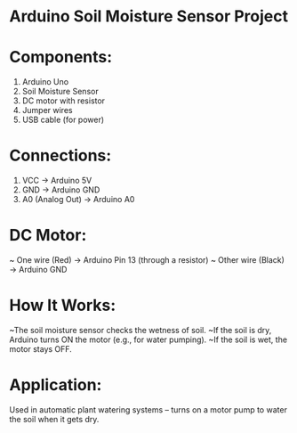# Arduino Soil Moisture Sensor Project
# Components:

1. Arduino Uno
2. Soil Moisture Sensor
3. DC motor with resistor 
4. Jumper wires
5. USB cable (for power)

# Connections:

1. VCC → Arduino 5V
2. GND → Arduino GND
3. A0 (Analog Out) → Arduino A0
# DC Motor:
~ One wire (Red) → Arduino Pin 13 (through a resistor)
~ Other wire (Black) → Arduino GND

# How It Works:

~The soil moisture sensor checks the wetness of soil.
~If the soil is dry, Arduino turns ON the motor (e.g., for water pumping).
~If the soil is wet, the motor stays OFF.

# Application:
Used in automatic plant watering systems – turns on a motor pump to water the soil when it gets dry.




